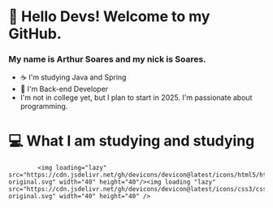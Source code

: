 # 👋 Hello Devs! Welcome to my GitHub.
### My name is Arthur Soares and my nick is Soares.
- ☕ I'm studying Java and Spring
- 🌱 I'm Back-end Developer
- I'm not in college yet, but I plan to start in 2025. I'm passionate about programming.

# 💻 What I am studying and studying

            <img loading="lazy" src="https://cdn.jsdelivr.net/gh/devicons/devicon@latest/icons/html5/html5-original.svg" width="40" height="40"/><img loading "lazy" src="https://cdn.jsdelivr.net/gh/devicons/devicon@latest/icons/css3/css3-original.svg" width="40" height="40" />
          
          
